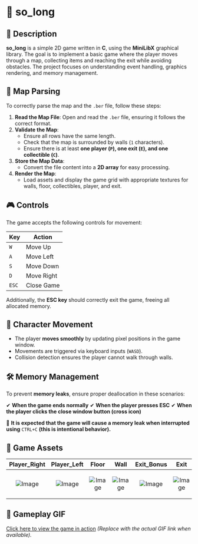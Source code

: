 # 📌 so_long

## 📝 Description
**so_long** is a simple 2D game written in **C**, using the **MiniLibX** graphical library. The goal is to implement a basic game where the player moves through a map, collecting items and reaching the exit while avoiding obstacles. The project focuses on understanding event handling, graphics rendering, and memory management.

## 🔄 Map Parsing
To correctly parse the map and the `.ber` file, follow these steps:

1. **Read the Map File**: Open and read the `.ber` file, ensuring it follows the correct format.
2. **Validate the Map**:
   - Ensure all rows have the same length.
   - Check that the map is surrounded by walls (`1` characters).
   - Ensure there is at least **one player (`P`), one exit (`E`), and one collectible (`C`)**.
3. **Store the Map Data**:
   - Convert the file content into a **2D array** for easy processing.
4. **Render the Map**:
   - Load assets and display the game grid with appropriate textures for walls, floor, collectibles, player, and exit.

## 🎮 Controls
The game accepts the following controls for movement:

| Key  | Action        |
|------|--------------|
| `W`  | Move Up      |
| `A`  | Move Left    |
| `S`  | Move Down    |
| `D`  | Move Right   |
| `ESC`| Close Game   |

Additionally, the **ESC key** should correctly exit the game, freeing all allocated memory.

## 🏃 Character Movement
- The player **moves smoothly** by updating pixel positions in the game window.
- Movements are triggered via keyboard inputs (`WASD`).
- Collision detection ensures the player cannot walk through walls.

## 🛠️ Memory Management
To prevent **memory leaks**, ensure proper deallocation in these scenarios:

✔ **When the game ends normally**
✔ **When the player presses ESC**
✔ **When the player clicks the close window button (cross icon)**

🚨 **It is expected that the game will cause a memory leak when interrupted using** `CTRL+C` **(this is intentional behavior).**

## 🎨 Game Assets
<p align="center">

| Player_Right | Player_Left | Floor | Wall | Exit_Bonus | Exit | Collectible |
|-------------|------------|-------|------|------------|------|-------------|
| <p align="center">![Image](https://github.com/user-attachments/assets/f438095f-25f3-4076-8c4f-76a41a25f93b)</p> | <p align="center">![Image](https://github.com/user-attachments/assets/45fda2dd-420e-44ef-b252-d68036f96cf0)</p> | <p align="center">![Image](https://github.com/user-attachments/assets/ed2da34b-9b2e-4cba-8eee-59229cbd20c1)</p> | <p align="center">![Image](https://github.com/user-attachments/assets/6e953b1e-46df-41a0-98d9-209c62d35f37)</p> | <p align="center">![Image](https://github.com/user-attachments/assets/3ba3aad0-eff6-44c4-b05a-f7a139aca843)</p> | <p align="center">![Image](https://github.com/user-attachments/assets/a8237abd-fba1-463d-940e-767cda58cb38)</p> | <p align="center">![Image](https://github.com/user-attachments/assets/5718d754-9134-430f-b446-1388335da071)</p> |

</p>






## 🎥 Gameplay GIF
[Click here to view the game in action](#) *(Replace with the actual GIF link when available).*

